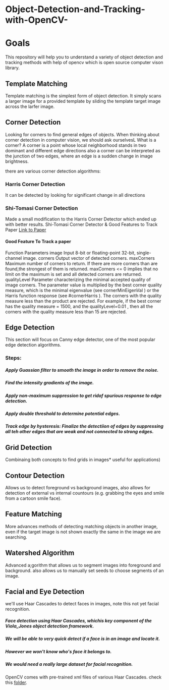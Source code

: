 # Object-Detection-and-Tracking-with-OpenCV-

# Goals
This repository will help you to understand a variety of object detection and tracking methods with help of opencv which is open source computer vison library.

## Template Matching

 Template matching is the simplest form of object detection. It simply scans a larger image for a  provided template by sliding the template target image across the larfer image.
 
## Corner Detection 
  Looking for corners to find general edges of objects.
  When thinking about corner detection in computer vision, we should ask ourselvesL What is a corner?
  A corner is a point whose local neighborhood stands in two dominant and different edge directions also a corner can be interpreted as   the   junction of two edges, where an edge is a sudden change in image brightness. 
  
  
  there are various corner detection algorithms:
  ### Harris Corner Detection
   It can be detected by looking for significant change in all directions
   
  ### Shi-Tomasi Corner Detection 
   Made a small modification to the Harris Corner Detector which ended up with better results. 
   Shi-Tomasi Corner Detector & Good Features to Track Paper
[Link to Paper](http://www.ai.mit.edu/courses/6.891/handouts/shi94good.pdf)
#### Good Feature To Track a paper 
Function Parameters
image Input 8-bit or floating-point 32-bit, single-channel image.
corners Output vector of detected corners.
maxCorners Maximum number of corners to return. If there are more corners than are found,the strongest of them is returned. maxCorners <= 0 implies that no limit on the maximum is set and all detected corners are returned.
qualityLevel Parameter characterizing the minimal accepted quality of image corners. The parameter value is multiplied by the best corner quality measure, which is the minimal eigenvalue (see cornerMinEigenVal ) or the Harris function response (see #cornerHarris ). The corners with the quality measure less than the product are rejected. For example, if the best corner has the quality measure = 1500, and the qualityLevel=0.01 , then all the corners with the quality measure less than 15 are rejected.

## Edge Detection
This section will focus on Canny edge detector, one of the most popular edge detection algorithms.
### Steps:
##### Apply Guassian filter to smooth the image in order to remove the noise.
##### Find the intensity gradients of the image.
##### Apply non-maximum suppression to get ridof spurious response to edge detection.
##### Apply double threshold to determine potential edges.
##### Track edge by hysteresis: Finalize the detectiion of edges by suppressing all teh other edges that are weak and not connected to strong edges.


  
## Grid Detection 
Combinaing both concepts to find grids in images* useful for applications)

## Contour Detection 
Allows us to detect foreground vs background images, also allows for detection of external vs internal countours (e.g. grabbing the eyes and smile from a cartoon smile face).

## Feature Matching
More advances methods of detecting matching objects in another image, even if the target image is not shown exactly the same in the image we are searching.

## Watershed Algorithm
Advanced a;gorithm that allows us to segment images into foreground and background. also allows us to manually set seeds to choose segments of an image.

## Facial and Eye Detection
we'll use Haar Cascades to detect faces in images, note this not yet facial recognition.
##### Face detection using Haar Cascades, whichis key component of the Viola_Jones object detection framework. 
##### We will be able to very quick detect if a face is in an image and locate it.
##### However we won't know who's face it belongs to.
##### We would need a really large dataset for facial recognition.

OpenCV comes with pre-trained xml files of various Haar Cascades. check this [folder](https://github.com/Desire100/Object-Detection-and-Tracking-with-OpenCV-/tree/master/DATA). 

 

 
